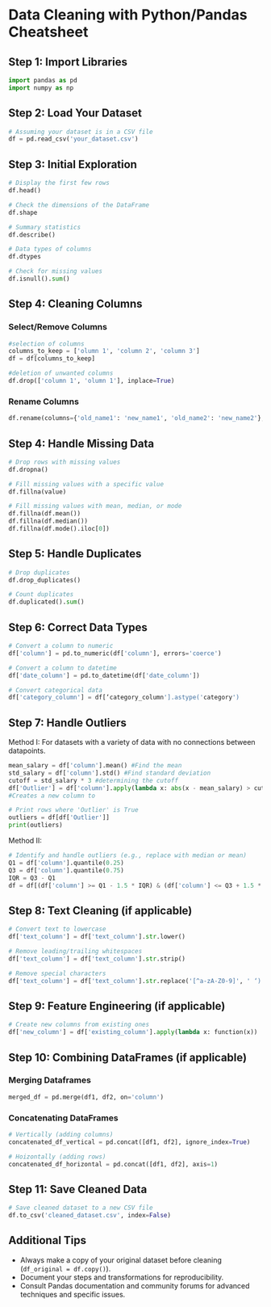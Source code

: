 
# Data Cleaning with Python/Pandas Cheatsheet

## Step 1: Import Libraries

```python
import pandas as pd
import numpy as np
```

## Step 2: Load Your Dataset

```python
# Assuming your dataset is in a CSV file
df = pd.read_csv('your_dataset.csv')
```

## Step 3: Initial Exploration

```python
# Display the first few rows
df.head()

# Check the dimensions of the DataFrame
df.shape

# Summary statistics
df.describe()

# Data types of columns
df.dtypes

# Check for missing values
df.isnull().sum()

```
## Step 4: Cleaning Columns
### Select/Remove Columns
```python
#selection of columns
columns_to_keep = ['olumn 1', 'column 2', 'column 3']
df = df[columns_to_keep]

#deletion of unwanted columns
df.drop(['column 1', 'olumn 1'], inplace=True)
```
### Rename Columns
```python
df.rename(columns={'old_name1': 'new_name1', 'old_name2': 'new_name2'}, inplace=True)
```


## Step 4: Handle Missing Data

```python
# Drop rows with missing values
df.dropna()

# Fill missing values with a specific value
df.fillna(value)

# Fill missing values with mean, median, or mode
df.fillna(df.mean())
df.fillna(df.median())
df.fillna(df.mode().iloc[0])
```

## Step 5: Handle Duplicates

```python
# Drop duplicates
df.drop_duplicates()

# Count duplicates
df.duplicated().sum()
```

## Step 6: Correct Data Types

```python
# Convert a column to numeric
df['column'] = pd.to_numeric(df['column'], errors='coerce')

# Convert a column to datetime
df['date_column'] = pd.to_datetime(df['date_column'])

# Convert categorical data
df['category_column'] = df[‘category_column'].astype('category')
```

## Step 7: Handle Outliers
Method I: For datasets with a variety of data with no connections between datapoints.
```python
mean_salary = df['column'].mean() #Find the mean
std_salary = df['column'].std() #Find standard deviation
cutoff = std_salary * 3 #determining the cutoff
df['Outlier'] = df['column'].apply(lambda x: abs(x - mean_salary) > cutoff)
#Creates a new column to 

# Print rows where 'Outlier' is True
outliers = df[df['Outlier']]
print(outliers)
```
Method II:
```python
# Identify and handle outliers (e.g., replace with median or mean)
Q1 = df['column'].quantile(0.25)
Q3 = df['column'].quantile(0.75)
IQR = Q3 - Q1
df = df[(df['column'] >= Q1 - 1.5 * IQR) & (df['column'] <= Q3 + 1.5 * IQR)]
```


## Step 8: Text Cleaning (if applicable)

```python
# Convert text to lowercase
df['text_column'] = df['text_column'].str.lower()

# Remove leading/trailing whitespaces
df['text_column'] = df['text_column'].str.strip()

# Remove special characters
df['text_column'] = df['text_column'].str.replace('[^a-zA-Z0-9]', ' ‘)

```

## Step 9: Feature Engineering (if applicable)

```python
# Create new columns from existing ones
df['new_column'] = df['existing_column'].apply(lambda x: function(x))
```
## Step 10: Combining DataFrames (if applicable)
### Merging Dataframes
```python
merged_df = pd.merge(df1, df2, on='column')
```
### Concatenating DataFrames
```python
# Vertically (adding columns)
concatenated_df_vertical = pd.concat([df1, df2], ignore_index=True)

# Hoizontally (adding rows)
concatenated_df_horizontal = pd.concat([df1, df2], axis=1)

```

## Step 11: Save Cleaned Data

```python
# Save cleaned dataset to a new CSV file
df.to_csv('cleaned_dataset.csv', index=False)
```


## Additional Tips
- Always make a copy of your original dataset before cleaning (`df_original = df.copy()`).
- Document your steps and transformations for reproducibility.
- Consult Pandas documentation and community forums for advanced techniques and specific issues.
